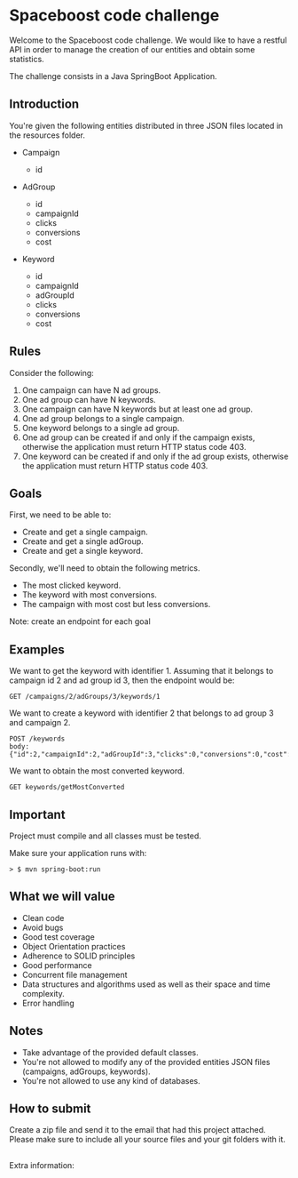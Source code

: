 # Spaceboost code challenge

Welcome to the Spaceboost code challenge. We would like to have a restful API in order to manage the creation of our entities and obtain some statistics. 

The challenge consists in a Java SpringBoot Application.

## Introduction

You're given the following entities distributed in three JSON files located in the resources folder.

- Campaign
    - id

- AdGroup
    - id
    - campaignId
    - clicks
    - conversions
    - cost

- Keyword
    - id
    - campaignId
    - adGroupId
    - clicks
    - conversions
    - cost

## Rules

Consider the following:

1. One campaign can have N ad groups.
2. One ad group can have N keywords.
3. One campaign can have N keywords but at least one ad group.
4. One ad group belongs to a single campaign.
5. One keyword belongs to a single ad group.
6. One ad group can be created if and only if the campaign exists, otherwise the application must return HTTP status code 403.
7. One keyword can be created if and only if the ad group exists, otherwise the application must return HTTP status code 403.

## Goals

First, we need to be able to: 

* Create and get a single campaign.
* Create and get a single adGroup.
* Create and get a single keyword.

Secondly, we'll need to obtain the following metrics.

* The most clicked keyword.
* The keyword with most conversions.
* The campaign with most cost but less conversions.

Note: create an endpoint for each goal 

## Examples

We want to get the keyword with identifier 1. 
Assuming that it belongs to campaign id 2 and ad group id 3, then the endpoint would be:

```
GET /campaigns/2/adGroups/3/keywords/1
```

We want to create a keyword with identifier 2 that belongs to ad group 3 and campaign 2. 

```
POST /keywords
body: {"id":2,"campaignId":2,"adGroupId":3,"clicks":0,"conversions":0,"cost":0.00}
```

We want to obtain the most converted keyword.

```
GET keywords/getMostConverted
```

## Important

Project must compile and all classes must be tested.

Make sure your application runs with:

```
> $ mvn spring-boot:run
```

## What we will value
- Clean code
- Avoid bugs
- Good test coverage
- Object Orientation practices
- Adherence to SOLID principles
- Good performance
- Concurrent file management
- Data structures and algorithms used as well as their space and time complexity.
- Error handling


## Notes
- Take advantage of the provided default classes.
- You're not allowed to modify any of the provided entities JSON files (campaigns, adGroups, keywords).
- You're not allowed to use any kind of databases.

## How to submit
Create a zip file and send it to the email that had this project attached. Please make sure to include all your source
files and your git folders with it.
## 

Extra information:
